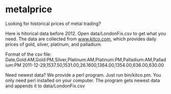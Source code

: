 metalprice
==========

Looking for historical prices of metal trading? 

Here is hitorical data before 2012. Open data/LondonFix.csv to get what you need.
The data are collected from www.kitco.com, which provides daily prices of gold,
silver, platinum, and palladium.

Format of the csv file:
Date,Gold:AM,Gold:PM,Silver,Platinum:AM,Platinum:PM,Palladium:AM,Palladium:PM
2011-12-29,1537.50,1531.00,26.1600,1364.00,1354.00,636.00,630.00

Need newest data?
We provide a perl program. Just run bin/kitco.pm. You only need perl installed
on your computer. The program gets newest data and appends it to
data/LondonFix.csv
